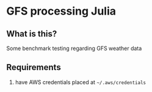# GFS processing Julia

## What is this?
Some benchmark testing regarding GFS weather data

## Requirements
1. have AWS credentials placed at `~/.aws/credentials`